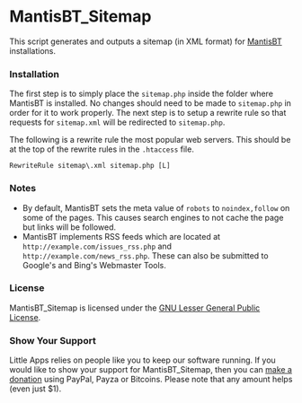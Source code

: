 MantisBT_Sitemap
====================

This script generates and outputs a sitemap (in XML format) for [MantisBT](https://www.mantisbt.org/)  installations.

### Installation ###
The first step is to simply place the ``sitemap.php`` inside the folder where MantisBT is installed. No changes should need to be made to ``sitemap.php`` in order for it to work properly. The next step is to setup a rewrite rule so that requests for ``sitemap.xml`` will be redirected to ``sitemap.php``. 

The following is a rewrite rule the most popular web servers. This should be at the top of the rewrite rules in the ``.htaccess`` file.

    RewriteRule sitemap\.xml sitemap.php [L]

### Notes ###
 - By default, MantisBT sets the meta value of ``robots`` to ``noindex,follow`` on some of the pages. This causes search engines to not cache the page but links will be followed.
 - MantisBT implements RSS feeds which are located at ``http://example.com/issues_rss.php`` and ``http://example.com/news_rss.php``. These can also be submitted to Google's and Bing's Webmaster Tools.

### License ###

MantisBT_Sitemap is licensed under the [GNU Lesser General Public License](http://www.gnu.org/copyleft/lesser.html).

### Show Your Support ###

Little Apps relies on people like you to keep our software running. If you would like to show your support for MantisBT_Sitemap, then you can [make a donation](http://www.little-apps.com/?donate) using PayPal, Payza or Bitcoins. Please note that any amount helps (even just $1).

